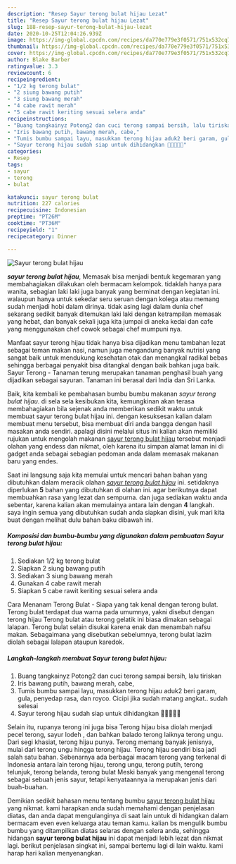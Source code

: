 ```yaml
---
description: "Resep Sayur terong bulat hijau Lezat"
title: "Resep Sayur terong bulat hijau Lezat"
slug: 188-resep-sayur-terong-bulat-hijau-lezat
date: 2020-10-25T12:04:26.939Z
image: https://img-global.cpcdn.com/recipes/da770e779e3f0571/751x532cq70/sayur-terong-bulat-hijau-foto-resep-utama.jpg
thumbnail: https://img-global.cpcdn.com/recipes/da770e779e3f0571/751x532cq70/sayur-terong-bulat-hijau-foto-resep-utama.jpg
cover: https://img-global.cpcdn.com/recipes/da770e779e3f0571/751x532cq70/sayur-terong-bulat-hijau-foto-resep-utama.jpg
author: Blake Barber
ratingvalue: 3.3
reviewcount: 6
recipeingredient:
- "1/2 kg terong bulat"
- "2 siung bawang putih"
- "3 siung bawang merah"
- "4 cabe rawit merah"
- "5 cabe rawit keriting sesuai selera anda"
recipeinstructions:
- "Buang tangkainyz Potong2 dan cuci terong sampai bersih, lalu tiriskan"
- "Iris bawang putih, bawang merah, cabe,"
- "Tumis bumbu sampai layu, masukkan terong hijau aduk2 beri garam, gula, penyedap rasa, dan royco. Cicipi jika sudah matang angkat.. sudah selesai"
- "Sayur terong hijau sudah siap untuk dihidangkan 🤗🤗🤗🤗🤗"
categories:
- Resep
tags:
- sayur
- terong
- bulat

katakunci: sayur terong bulat 
nutrition: 227 calories
recipecuisine: Indonesian
preptime: "PT26M"
cooktime: "PT36M"
recipeyield: "1"
recipecategory: Dinner

---
```



![Sayur terong bulat hijau](https://img-global.cpcdn.com/recipes/da770e779e3f0571/751x532cq70/sayur-terong-bulat-hijau-foto-resep-utama.jpg)

<b><i>sayur terong bulat hijau</i></b>, Memasak bisa menjadi bentuk kegemaran yang membahagiakan dilakukan oleh bermacam kelompok. tidaklah hanya para wanita, sebagian laki laki juga banyak yang berminat dengan kegiatan ini. walaupun hanya untuk sekedar seru seruan dengan kolega atau memang sudah menjadi hobi dalam dirinya. tidak asing lagi dalam dunia chef sekarang sedikit banyak ditemukan laki laki dengan ketrampilan memasak yang hebat, dan banyak sekali juga kita jumpai di aneka kedai dan cafe yang menggunakan chef cowok sebagai chef mumpuni nya.

Manfaat sayur terong hijau tidak hanya bisa dijadikan menu tambahan lezat sebagai teman makan nasi, namun juga mengandung banyak nutrisi yang sangat baik untuk mendukung kesehatan otak dan menangkal radikal bebas sehingga berbagai penyakit bisa ditangkal dengan baik bahkan juga baik. Sayur Terong - Tanaman terung merupakan tanaman penghasil buah yang dijadikan sebagai sayuran. Tanaman ini berasal dari India dan Sri Lanka.

Baik, kita kembali ke pembahasan bumbu bumbu makanan <i>sayur terong bulat hijau</i>. di sela sela kesibukan kita, kemungkinan akan terasa membahagiakan bila sejenak anda memberikan sedikit waktu untuk membuat sayur terong bulat hijau ini. dengan kesuksesan kalian dalam membuat menu tersebut, bisa membuat diri anda bangga dengan hasil masakan anda sendiri. apalagi disini melalui situs ini kalian akan memiliki rujukan untuk mengolah makanan <u>sayur terong bulat hijau</u> tersebut menjadi olahan yang endess dan nikmat, oleh karena itu simpan alamat laman ini di gadget anda sebagai sebagian pedoman anda dalam memasak makanan baru yang endes.


Saat ini langsung saja kita memulai untuk mencari bahan bahan yang dibutuhkan dalam meracik olahan <u><i>sayur terong bulat hijau</i></u> ini. setidaknya diperlukan <b>5</b> bahan yang dibutuhkan di olahan ini. agar berikutnya dapat membuahkan rasa yang lezat dan sempurna. dan juga sediakan waktu anda sebentar, karena kalian akan memulainya antara lain dengan <b>4</b> langkah. saya ingin semua yang dibutuhkan sudah anda siapkan disini, yuk mari kita buat dengan melihat dulu bahan baku dibawah ini.

<!--inarticleads1-->

##### Komposisi dan bumbu-bumbu yang digunakan dalam pembuatan Sayur terong bulat hijau:

1. Sediakan 1/2 kg terong bulat
1. Siapkan 2 siung bawang putih
1. Sediakan 3 siung bawang merah
1. Gunakan 4 cabe rawit merah
1. Siapkan 5 cabe rawit keriting sesuai selera anda


Cara Menanam Terong Bulat - Siapa yang tak kenal dengan terong bulat. Terong bulat terdapat dua warna pada umumnya, yakni disebut dengan terong hijau Terong bulat atau terong gelatik ini biasa dimakan sebagai lalapan. Terong bulat selain disukai karena enak dan menambah nafsu makan. Sebagaimana yang disebutkan sebelumnya, terong bulat lazim diolah sebagai lalapan ataupun karedok. 

<!--inarticleads2-->

##### Langkah-langkah membuat Sayur terong bulat hijau:

1. Buang tangkainyz Potong2 dan cuci terong sampai bersih, lalu tiriskan
1. Iris bawang putih, bawang merah, cabe,
1. Tumis bumbu sampai layu, masukkan terong hijau aduk2 beri garam, gula, penyedap rasa, dan royco. Cicipi jika sudah matang angkat.. sudah selesai
1. Sayur terong hijau sudah siap untuk dihidangkan 🤗🤗🤗🤗🤗


Selain itu, rupanya terong ini juga bisa Terong hijau bisa diolah menjadi pecel terong, sayur lodeh , dan bahkan balado terong laiknya terong ungu. Dari segi khasiat, terong hijau punya. Terong memang banyak jenisnya, mulai dari terong ungu hingga terong hijau. Terong hijau sendiri bisa jadi salah satu bahan. Sebenarnya ada berbagai macam terong yang terkenal di Indonesia antara lain terong hijau, terong ungu, terong putih, terong telunjuk, terong belanda, terong bulat Meski banyak yang mengenal terong sebagai sebuah jenis sayur, tetapi kenyataannya ia merupakan jenis dari buah-buahan. 

Demikian sedikit bahasan menu tentang bumbu <u>sayur terong bulat hijau</u> yang nikmat. kami harapkan anda sudah memahami dengan penjelasan diatas, dan anda dapat mengulanginya di saat lain untuk di hidangkan dalam bermacam even even keluarga atau teman kamu. kalian bs mengulik bumbu bumbu yang ditampilkan diatas selaras dengan selera anda, sehingga hidangan <b>sayur terong bulat hijau</b> ini dapat menjadi lebih lezat dan nikmat lagi. berikut penjelasan singkat ini, sampai bertemu lagi di lain waktu. kami harap hari kalian menyenangkan.
